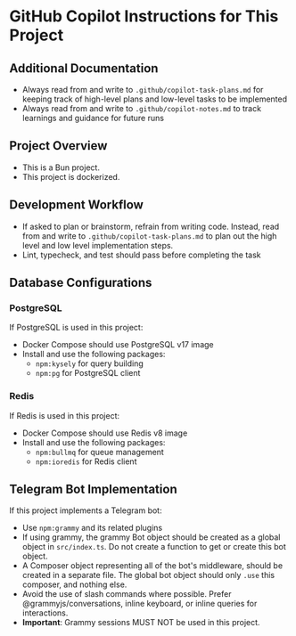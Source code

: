 # GitHub Copilot Instructions for This Project

## Additional Documentation
- Always read from and write to `.github/copilot-task-plans.md` for keeping track of high-level plans and low-level tasks to be implemented
- Always read from and write to `.github/copilot-notes.md` to track learnings and guidance for future runs

## Project Overview
- This is a Bun project.
- This project is dockerized.

## Development Workflow
- If asked to plan or brainstorm, refrain from writing code. Instead, read from and write to `.github/copilot-task-plans.md` to plan out the high level and low level implementation steps.
- Lint, typecheck, and test should pass before completing the task

## Database Configurations

### PostgreSQL
If PostgreSQL is used in this project:
- Docker Compose should use PostgreSQL v17 image
- Install and use the following packages:
  - `npm:kysely` for query building
  - `npm:pg` for PostgreSQL client

### Redis
If Redis is used in this project:
- Docker Compose should use Redis v8 image
- Install and use the following packages:
  - `npm:bullmq` for queue management
  - `npm:ioredis` for Redis client

## Telegram Bot Implementation
If this project implements a Telegram bot:
- Use `npm:grammy` and its related plugins
- If using grammy, the grammy Bot object should be created as a global object in `src/index.ts`. Do not create a function to get or create this bot object.
- A Composer object representing all of the bot's middleware, should be created in a separate file. The global bot object should only `.use` this composer, and nothing else.
- Avoid the use of slash commands where possible. Prefer @grammyjs/conversations, inline keyboard, or inline queries for interactions.
- **Important**: Grammy sessions MUST NOT be used in this project.
